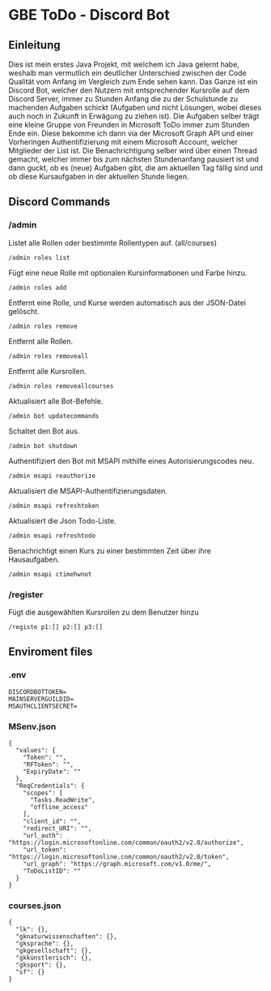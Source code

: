 # GBE ToDo - Discord Bot
## Einleitung
Dies ist mein erstes Java Projekt, mit welchem ich Java gelernt habe, weshalb man vermutlich ein deutlicher Unterschied zwischen der Code Qualität vom Anfang im Vergleich zum Ende sehen kann. Das Ganze ist ein Discord Bot, welcher den Nutzern mit entsprechender Kursrolle auf dem Discord Server, immer zu Stunden Anfang die zu der Schulstunde zu machenden Aufgaben schickt (Aufgaben und nicht Lösungen, wobei dieses auch noch in Zukunft in Erwägung zu ziehen ist). Die Aufgaben selber trägt eine kleine Gruppe von Freunden in Microsoft ToDo immer zum Stunden Ende ein. Diese bekomme ich dann via der Microsoft Graph API und einer Vorheringen Authentifizierung mit einem Microsoft Account, welcher Mitglieder der List ist. Die Benachrichtigung selber wird über einen Thread gemacht, welcher immer bis zum nächsten Stundenanfang pausiert ist und dann guckt, ob es (neue) Aufgaben gibt, die am aktuellen Tag fällig sind und ob diese Kursaufgaben in der aktuellen Stunde liegen.

## Discord Commands
### /admin
Listet alle Rollen oder bestimmte Rollentypen auf. (all/courses)
```
/admin roles list
```
Fügt eine neue Rolle mit optionalen Kursinformationen und Farbe hinzu.
```
/admin roles add
```
Entfernt eine Rolle, und Kurse werden automatisch aus der JSON-Datei gelöscht.
```
/admin roles remove
```
Entfernt alle Rollen.
```
/admin roles removeall
```
Entfernt alle Kursrollen.
```
/admin roles removeallcourses
```
Aktualisiert alle Bot-Befehle.
```
/admin bot updatecommands
```
Schaltet den Bot aus.
```
/admin bot shutdown
```
Authentifiziert den Bot mit MSAPI mithilfe eines Autorisierungscodes neu.
```
/admin msapi reauthorize
```
Aktualisiert die MSAPI-Authentifizierungsdaten.
```
/admin msapi refreshtoken
```
Aktualisiert die Json Todo-Liste.
```
/admin msapi refreshtodo
```
Benachrichtigt einen Kurs zu einer bestimmten Zeit über ihre Hausaufgaben.
```
/admin msapi ctimehwnot
```
### /register
Fügt die ausgewählten Kursrollen zu dem Benutzer hinzu
```
/registe p1:[] p2:[] p3:[]
```

## Enviroment files
### .env
```
DISCORDBOTTOKEN=
MAINSERVERGUILDID=
MSAUTHCLIENTSECRET=
```

### MSenv.json
```
{
  "values": {
    "Token": "",
    "RFToken": "",
    "ExpiryDate": ""
  },
  "ReqCredentials": {
    "scopes": [
      "Tasks.ReadWrite",
      "offline_access"
    ],
    "client_id": "",
    "redirect_URI": "",
    "url_auth": "https://login.microsoftonline.com/common/oauth2/v2.0/authorize",
    "url_token": "https://login.microsoftonline.com/common/oauth2/v2.0/token",
    "url_graph": "https://graph.microsoft.com/v1.0/me/",
    "ToDoListID": ""
  }
}
```

### courses.json
```
{
  "lk": {},
  "gknaturwissenschaften": {},
  "gksprache": {},
  "gkgesellschaft": {},
  "gkkünstlerisch": {},
  "gksport": {},
  "sf": {}
}
```
